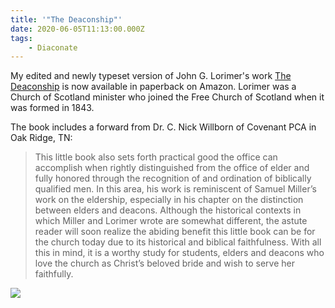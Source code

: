 ```yaml
---
title: '"The Deaconship"'
date: 2020-06-05T11:13:00.000Z
tags:
    - Diaconate
---
```

My edited and newly typeset version of John G. Lorimer's work [The
Deaconship](https://amzn.to/2U84I1F) is now available in paperback on Amazon.
Lorimer was a Church of Scotland minister who joined the Free Church of Scotland
when it was formed in 1843.

The book includes a forward from Dr. C. Nick Willborn of Covenant PCA in Oak
Ridge, TN:

> ​This little book also sets forth practical good the office can accomplish
> when rightly distinguished from the office of elder and fully honored through
> the recognition of and ordination of biblically qualified men. In this area,
> his work is reminiscent of Samuel Miller’s work on the eldership, especially
> in his chapter on the distinction between elders and deacons. Although the
> historical contexts in which Miller and Lorimer wrote are somewhat different,
> the astute reader will soon realize the abiding benefit this little book can
> be for the church today due to its historical and biblical faithfulness. With
> all this in mind, it is a worthy study for students, elders and deacons who
> love the church as Christ’s beloved bride and wish to serve her faithfully.

[![](/img/lorimer-cover.png)](https://amzn.to/2U84I1F)
